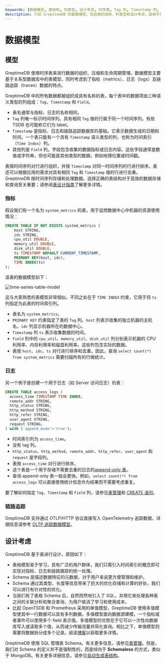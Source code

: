 ```yaml
---
keywords: [数据模型, 表结构, 列类型, 设计考虑, 时序表, Tag 列, Timestamp 列, Field 列, Metric 表, Log 表,链路追踪,GreptimeDB 数据模型]
description: 介绍 GreptimeDB 的数据模型，包括表的结构、列类型和设计考虑，适用于指标、日志和链路追踪数据。
---
```


# 数据模型

## 模型

GreptimeDB 使用时序表来进行数据的组织、压缩和生命周期管理。数据模型主要基于关系型数据库中的表模型，同时考虑到了指标（metrics）、日志（logs）及链路追踪（traces）数据的特点。

GreptimeDB 中的所有数据都被组织成具有名称的表，每个表中的数据项由三种语义类型的列组成：`Tag`、`Timestamp` 和 `Field`。

- 表名通常与指标、日志的名称相同。
- `Tag` 列唯一标识时间序列。具有相同 `Tag` 值的行属于同一个时间序列。有些 TSDB 也可能称它们为 label。
- `Timestamp` 是指标、日志和链路追踪数据库的基础。它表示数据生成的日期和时间。一个表只能有一个具有 `Timestamp` 语义类型的列，也称为时间索引（`Time Index`）列。
- 其他列是 `Field` 列。字段包含收集的数据指标或日志内容。这些字段通常是数值或字符串，但也可能是其他类型的数据，例如地理位置或时间戳。

表按时间序列对行进行组织，并按 `Timestamp` 对同一时间序列的行进行排序。表还可以根据应用的需求对具有相同 `Tag` 和 `Timestamp` 值的行进行去重。GreptimeDB 按时间序列存储和处理数据。选择正确的表结构对于高效的数据存储和查询至关重要；请参阅[表设计指南](/user-guide/deployments-administration/performance-tuning/design-table.md)了解更多详情。

### 指标

假设我们有一个名为 `system_metrics` 的表，用于监控数据中心中机器的资源使用情况：

```sql
CREATE TABLE IF NOT EXISTS system_metrics (
    host STRING,
    idc STRING,
    cpu_util DOUBLE,
    memory_util DOUBLE,
    disk_util DOUBLE,
    ts TIMESTAMP DEFAULT CURRENT_TIMESTAMP,
    PRIMARY KEY(host, idc),
    TIME INDEX(ts)
);
```

该表的数据模型如下：

![time-series-table-model](/time-series-data-model.svg)

这与大家熟悉的表模型非常相似。不同之处在于 `TIME INDEX` 约束，它用于将 `ts` 列指定为此表的时间索引列。

- 表名为 `system_metrics`。
- `PRIMARY KEY` 约束指定了表的 `Tag` 列。`host` 列表示收集的独立机器的主机名，`idc` 列显示机器所在的数据中心。
- `Timestamp` 列 `ts` 表示收集数据的时间。
- `Field` 列中的 `cpu_util`、`memory_util`、`disk_util` 列分别表示机器的 CPU 利用率、内存利用率和磁盘利用率。这些列包含实际的数据。
- 表按 `host`、`idc`、`ts` 对行进行排序和去重。因此，查询 `select count(*) from system_metrics` 需要扫描所有的行做统计。

### 日志

另一个例子是创建一个用于日志（如 Server 访问日志）的表：

```sql
CREATE TABLE access_logs (
  access_time TIMESTAMP TIME INDEX,
  remote_addr STRING,
  http_status STRING,
  http_method STRING,
  http_refer STRING,
  user_agent STRING,
  request STRING,
) with ('append_mode'='true');
```

- 时间索引列为 `access_time`。
- 没有 tag 列。
- `http_status`、`http_method`、`remote_addr`、`http_refer`、`user_agent` 和 `request` 是字段列。
- 表按 `access_time` 对行进行排序。
- 这个表是一个用于存储不需要去重的日志的[append-only 表](/reference/sql/create.md#创建-append-only-表)。
- 查询 append-only 表一般会更快。例如，`select count(*) from access_logs` 可以直接使用统计信息作为结果而不需要考虑重复。

要了解如何指定 `Tag`、`Timestamp` 和 `Field` 列，请参见[表管理](/user-guide/deployments-administration/manage-data/basic-table-operations.md#创建表)和 [CREATE 语句](/reference/sql/create.md)。

### 链路追踪

GreptimeDB 支持通过 OTLP/HTTP 协议直接写入 OpenTelemetry 追踪数据，详细信息请参考 [OLTP 追踪数据模型](/user-guide/ingest-data/for-observability/opentelemetry.md#数据模型-2)。

## 设计考虑

GreptimeDB 基于表进行设计，原因如下：

- 表格模型易于学习，具有广泛的用户群体，我们只需引入时间索引的概念即可实现对指标、日志和链路跟踪的统一处理。
- Schema 是描述数据特征的元数据，对于用户来说更方便管理和维护。
- Schema 通过其类型、长度等信息带来了巨大的优化存储和计算的好处，我们可以进行有针对性的优化。
- 当我们有了表格 Schema 后，自然而然地引入了 SQL，并用它来处理各种表之间的关联分析和聚合查询，为用户抵消了学习和使用成本。
- 比起 OpenTSDB 和 Prometheus 采用的单值模型，GreptimeDB 使用多值模型使其中一行数据可以具有多列数据。多值模型面向数据源建模，一个指标或者事件可以使用多个 field 表示值。多值模型的优势在于它可以一次性向数据库写入或读取多个值，从而减少传输流量并简化查询。相比之下，单值模型则需要将数据拆分成多个记录。阅读[博客](https://greptime.com/blogs/2024-05-09-prometheus)以获取更多详情。

GreptimeDB 使用 SQL 管理表 Schema。有关更多信息，请参见[表管理](/user-guide/deployments-administration/manage-data/basic-table-operations.md)。但是，我们对 Schema 的定义并不是强制性的，而是倾向于 **Schemaless** 的方式，类似于 MongoDB。有关更多详细信息，请参见[自动生成表结构](../ingest-data/overview.md#自动生成表结构)。
